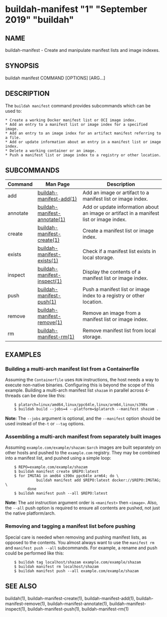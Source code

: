 # buildah-manifest "1" "September 2019" "buildah"

## NAME
buildah-manifest - Create and manipulate manifest lists and image indexes.

## SYNOPSIS
buildah manifest COMMAND [OPTIONS] [ARG...]

## DESCRIPTION
The `buildah manifest` command provides subcommands which can be used to:

    * Create a working Docker manifest list or OCI image index.
    * Add an entry to a manifest list or image index for a specified image.
    * Add an entry to an image index for an artifact manifest referring to a file.
    * Add or update information about an entry in a manifest list or image index.
    * Delete a working container or an image.
    * Push a manifest list or image index to a registry or other location.

## SUBCOMMANDS

| Command  | Man Page                                                       | Description                                                                 |
| -------  | -------------------------------------------------------------- | --------------------------------------------------------------------------- |
| add      | [buildah-manifest-add(1)](buildah-manifest-add.1.md)           | Add an image or artifact to a manifest list or image index.                             |
| annotate | [buildah-manifest-annotate(1)](buildah-manifest-annotate.1.md) | Add or update information about an image or artifact in a manifest list or image index. |
| create   | [buildah-manifest-create(1)](buildah-manifest-create.1.md)     | Create a manifest list or image index.                                      |
| exists   | [buildah-manifest-exists(1)](buildah-manifest-exists.1.md)     | Check if a manifest list exists in local storage.                           |
| inspect  | [buildah-manifest-inspect(1)](buildah-manifest-inspect.1.md)   | Display the contents of a manifest list or image index.                     |
| push     | [buildah-manifest-push(1)](buildah-manifest-push.1.md)         | Push a manifest list or image index to a registry or other location.        |
| remove   | [buildah-manifest-remove(1)](buildah-manifest-remove.1.md)     | Remove an image from a manifest list or image index.                        |
| rm       | [buildah-manifest-rm(1)](buildah-manifest-rm.1.md)             | Remove manifest list from local storage.                                    |


## EXAMPLES

### Building a multi-arch manifest list from a Containerfile

Assuming the `Containerfile` uses `RUN` instructions, the host needs
a way to execute non-native binaries.  Configuring this is beyond
the scope of this example.  Building a multi-arch manifest list
`shazam` in parallel across 4-threads can be done like this:

        $ platarch=linux/amd64,linux/ppc64le,linux/arm64,linux/s390x
        $ buildah build --jobs=4 --platform=$platarch --manifest shazam .

**Note:** The `--jobs` argument is optional, and the `--manifest` option
should be used instead of the`-t` or `--tag` options.

### Assembling a multi-arch manifest from separately built images

Assuming `example.com/example/shazam:$arch` images are built separately
on other hosts and pushed to the `example.com` registry.  They may
be combined into a manifest list, and pushed using a simple loop:

        $ REPO=example.com/example/shazam
        $ buildah manifest create $REPO:latest
        $ for IMGTAG in amd64 s390x ppc64le arm64; do \
                  buildah manifest add $REPO:latest docker://$REPO:IMGTAG; \
              done
        $ buildah manifest push --all $REPO:latest

**Note:** The `add` instruction argument order is `<manifest>` then `<image>`.
Also, the `--all` push option is required to ensure all contents are
pushed, not just the native platform/arch.

### Removing and tagging a manifest list before pushing

Special care is needed when removing and pushing manifest lists, as opposed
to the contents.  You almost always want to use the `manifest rm` and
`manifest push --all` subcommands.  For example, a rename and push could
be performed like this:

        $ buildah tag localhost/shazam example.com/example/shazam
        $ buildah manifest rm localhost/shazam
        $ buildah manifest push --all example.com/example/shazam

## SEE ALSO
buildah(1), buildah-manifest-create(1), buildah-manifest-add(1), buildah-manifest-remove(1), buildah-manifest-annotate(1), buildah-manifest-inspect(1), buildah-manifest-push(1), buildah-manifest-rm(1)
